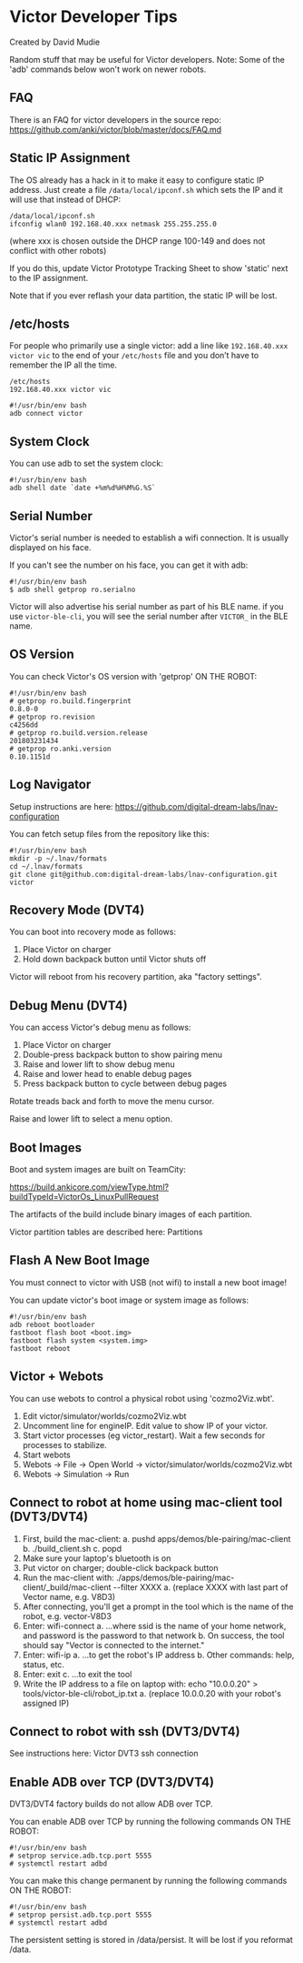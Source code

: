 # Victor Developer Tips

Created by David Mudie

Random stuff that may be useful for Victor developers.  Note:  Some of the 'adb' commands below won't work on newer robots.

## FAQ
There is an FAQ for victor developers in the source repo:
https://github.com/anki/victor/blob/master/docs/FAQ.md

## Static IP Assignment
The OS already has a hack in it to make it easy to configure static IP address. Just create a file `/data/local/ipconf.sh` which sets the IP and it will use that instead of DHCP:

```
/data/local/ipconf.sh
ifconfig wlan0 192.168.40.xxx netmask 255.255.255.0
```

(where xxx is chosen outside the DHCP range 100-149 and does not conflict with other robots)

If you do this, update Victor Prototype Tracking Sheet to show 'static' next to the IP assignment.


Note that if you ever reflash your data partition, the static IP will be lost.

## /etc/hosts

For people who primarily use a single victor: add a line like `192.168.40.xxx victor vic` to the end of your `/etc/hosts` file and you don’t have to remember the IP all the time.

```
/etc/hosts
192.168.40.xxx victor vic
```

```
#!/usr/bin/env bash
adb connect victor
```

## System Clock
You can use adb to set the system clock:

```
#!/usr/bin/env bash
adb shell date `date +%m%d%H%M%G.%S`
```

## Serial Number
Victor's serial number is needed to establish a wifi connection.  It is usually displayed on his face.

If you can't see the number on his face, you can get it with adb:

```
#!/usr/bin/env bash
$ adb shell getprop ro.serialno
```

Victor will also advertise his serial number as part of his BLE name.
if you use `victor-ble-cli`, you will see the serial number after `VICTOR_` in the BLE name.

## OS Version
You can check Victor's OS version with 'getprop' ON THE ROBOT:

```
#!/usr/bin/env bash
# getprop ro.build.fingerprint
0.8.0-0
# getprop ro.revision
c4256dd
# getprop ro.build.version.release
201803231434
# getprop ro.anki.version
0.10.1151d
```

## Log Navigator
Setup instructions are here: https://github.com/digital-dream-labs/lnav-configuration

You can fetch setup files from the repository like this:

```
#!/usr/bin/env bash
mkdir -p ~/.lnav/formats
cd ~/.lnav/formats
git clone git@github.com:digital-dream-labs/lnav-configuration.git victor
```

## Recovery Mode (DVT4)
You can boot into recovery mode as follows:

1. Place Victor on charger
2. Hold down backpack button until Victor shuts off

Victor will reboot from his recovery partition, aka "factory settings".

## Debug Menu (DVT4)
You can access Victor's debug menu as follows:

1. Place Victor on charger
2. Double-press backpack button to show pairing menu
3. Raise and lower lift to show debug menu
4. Raise and lower head to enable debug pages
5. Press backpack button to cycle between debug pages

Rotate treads back and forth to move the menu cursor.

Raise and lower lift to select a menu option.

## Boot Images
Boot and system images are built on TeamCity:

https://build.ankicore.com/viewType.html?buildTypeId=VictorOs_LinuxPullRequest

The artifacts of the build include binary images of each partition.

Victor partition tables are described here: Partitions

## Flash A New Boot Image
You must connect to victor with USB (not wifi) to install a new boot image!

You can update victor's boot image or system image as follows:

```
#!/usr/bin/env bash
adb reboot bootloader
fastboot flash boot <boot.img>
fastboot flash system <system.img>
fastboot reboot
```

## Victor + Webots
You can use webots to control a physical robot using 'cozmo2Viz.wbt'.

1. Edit victor/simulator/worlds/cozmo2Viz.wbt
2. Uncomment line for engineIP. Edit value to show IP of your victor.
3. Start victor processes (eg victor_restart). Wait a few seconds for processes to stabilize.
4. Start webots
5. Webots → File → Open World → victor/simulator/worlds/cozmo2Viz.wbt
6. Webots → Simulation → Run

## Connect to robot at home using mac-client tool (DVT3/DVT4)

1. First, build the mac-client:
    a. pushd apps/demos/ble-pairing/mac-client
    b. ./build_client.sh
    c. popd
2. Make sure your laptop's bluetooth is on
3. Put victor on charger; double-click backpack button
4. Run the mac-client with:  ./apps/demos/ble-pairing/mac-client/_build/mac-client --filter XXXX
    a. (replace XXXX with last part of Vector name, e.g. V8D3)
5. After connecting, you'll get a prompt in the tool which is the name of the robot, e.g. vector-V8D3
6. Enter:  wifi-connect <ssid> <password>
    a. ...where ssid is the name of your home network, and password is the password to that network
    b. On success, the tool should say "Vector is connected to the internet."
7. Enter:  wifi-ip
    a. ...to get the robot's IP address
    b. Other commands:  help, status, etc.
8. Enter:  exit
    c. ...to exit the tool
9. Write the IP address to a file on laptop with:  echo "10.0.0.20" > tools/victor-ble-cli/robot_ip.txt
   a. (replace 10.0.0.20 with your robot's assigned IP)

## Connect to robot with ssh (DVT3/DVT4)
See instructions here: Victor DVT3 ssh connection

## Enable ADB over TCP (DVT3/DVT4)
DVT3/DVT4 factory builds do not allow ADB over TCP.

You can enable ADB over TCP by running the following commands ON THE ROBOT:

```
#!/usr/bin/env bash
# setprop service.adb.tcp.port 5555
# systemctl restart adbd
```

You can make this change permanent by running the following commands ON THE ROBOT:

```
#!/usr/bin/env bash
# setprop persist.adb.tcp.port 5555
# systemctl restart adbd
```

The persistent setting is stored in /data/persist.  It will be lost if you reformat /data.

